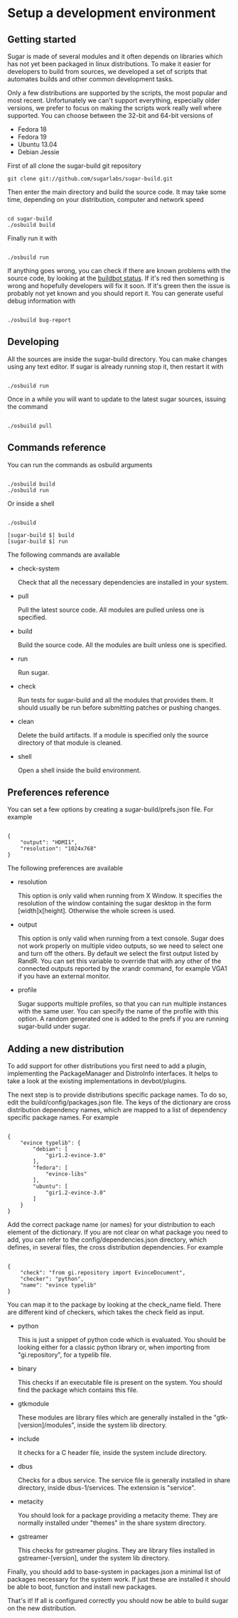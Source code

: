 Setup a development environment
===============================

Getting started
---------------

Sugar is made of several modules and it often depends on libraries which has not
yet been packaged in linux distributions. To make it easier for developers to
build from sources, we developed a set of scripts that automates builds and
other common development tasks.

Only a few distributions are supported by the scripts, the most popular and
most recent. Unfortunately we can't support everything, especially older
versions, we prefer to focus on making the scripts work really well where
supported. You can choose between the 32-bit and 64-bit versions of

* Fedora 18
* Fedora 19
* Ubuntu 13.04
* Debian Jessie

First of all clone the sugar-build git repository

    git clone git://github.com/sugarlabs/sugar-build.git

Then enter the main directory and build the source code. It may take some
time, depending on your distribution, computer and network speed

<pre><code language='sh'>
cd sugar-build
./osbuild build
</code></pre>

Finally run it with

<pre><code language='sh'>
./osbuild run
</code></pre>

If anything goes wrong, you can check if there are known problems with the
source code, by looking at the
[buildbot status](http://buildbot.sugarlabs.org/waterfall). If it's red
then something is wrong and hopefully developers will fix it soon. If it's
green then the issue is probably not yet known and you should report it.
You can generate useful debug information with

<pre><code language='sh'>
./osbuild bug-report
</code></pre>

Developing
----------

All the sources are inside the sugar-build directory. You can make
changes using any text editor. If sugar is already running stop it, then
restart it with

<pre><code language='sh'>
./osbuild run
</code></pre>

Once in a while you will want to update to the latest sugar sources, issuing
the command

<pre><code language='sh'>
./osbuild pull
</code></pre>

Commands reference
------------------

You can run the commands as osbuild arguments

<pre><code language='sh'>
./osbuild build
./osbuild run
</code></pre>

Or inside a shell

<pre><code language='sh'>
./osbuild

[sugar-build $] build
[sugar-build $] run
</code></pre>

The following commands are available

* check-system

  Check that all the necessary dependencies are installed in your
  system.

* pull

  Pull the latest source code. All modules are pulled unless one is
  specified.

* build

  Build the source code. All the modules are built unless one is
  specified.

* run

  Run sugar.

* check

  Run tests for sugar-build and all the modules that provides them. It
  should usually be run before submitting patches or pushing changes.

* clean

  Delete the build artifacts. If a module is specified only the source
  directory of that module is cleaned.

* shell

  Open a shell inside the build environment.

Preferences reference
---------------------

You can set a few options by creating a sugar-build/prefs.json file. For
example

<pre><code language='json'>
{
    "output": "HDMI1",
    "resolution": "1024x768"
}
</code></pre>

The following preferences are available

* resolution

  This option is only valid when running from X Window. It specifies
  the resolution of the window containing the sugar desktop in the
  form \[width\]x\[height\]. Otherwise the whole screen is used.

* output

  This option is only valid when running from a text console. Sugar
  does not work properly on multiple video outputs, so we need to
  select one and turn off the others. By default we select the first
  output listed by RandR. You can set this variable to override that
  with any other of the connected outputs reported by the xrandr
  command, for example VGA1 if you have an external monitor.

* profile

  Sugar supports multiple profiles, so that you can run multiple
  instances with the same user. You can specify the name of the
  profile with this option. A random generated one is added to the
  prefs if you are running sugar-build under sugar.


Adding a new distribution
-------------------------

To add support for other distributions you first need to add a plugin,
implementing the PackageManager and DistroInfo interfaces. It helps to take
a look at the existing implementations in devbot/plugins.

The next step is to provide distributions specific package names. To do so,
edit the build/config/packages.json file. The keys of the dictionary are cross
distribution dependency names, which are mapped to a list of dependency
specific package names. For example

<pre><code language='json'>
{
    "evince typelib": {
        "debian": [
            "gir1.2-evince-3.0"
        ],
        "fedora": [
            "evince-libs"
        ],
        "ubuntu": [
            "gir1.2-evince-3.0"
        ]
    }
}
</code></pre>

Add the correct package name (or names) for your distribution to each
element of the dictionary. If you are not clear on what package you need to
add, you can refer to the config/dependencies.json directory, which defines,
in several files, the cross distribution dependencies. For example

<pre><code language='json'>
{
    "check": "from gi.repository import EvinceDocument", 
    "checker": "python", 
    "name": "evince typelib"
} 
</code></pre>

You can map it to the package by looking at the check_name field. There are
different kind of checkers, which takes the check field as input.

* python

  This is just a snippet of python code which is evaluated. You should
  be looking either for a classic python library or, when importing
  from "gi.repository", for a typelib file.

* binary

  This checks if an executable file is present on the system. You
  should find the package which contains this file.

* gtkmodule

  These modules are library files which are generally installed in the
  "gtk-\[version\]/modules", inside the system lib directory.

* include

  It checks for a C header file, inside the system include directory.

* dbus

  Checks for a dbus service. The service file is generally installed
  in share directory, inside dbus-1/services. The extension is
  "service".

* metacity

  You should look for a package providing a metacity theme. They are
  normally installed under "themes" in the share system directory.

* gstreamer

  This checks for gstreamer plugins. They are library files installed
  in gstreamer-\[version\], under the system lib directory.

Finally, you should add to base-system in packages.json a minimal list of
packages necessary for the system work. If just these are installed it
should be able to boot, function and install new packages.

That's it! If all is configured correctly you should now be able to build
sugar on the new distribution.
